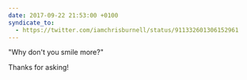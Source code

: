 ```yaml
---
date: 2017-09-22 21:53:00 +0100
syndicate_to:
  - https://twitter.com/iamchrisburnell/status/911332601306152961
---
```


"Why don't you smile more?"

Thanks for asking!
